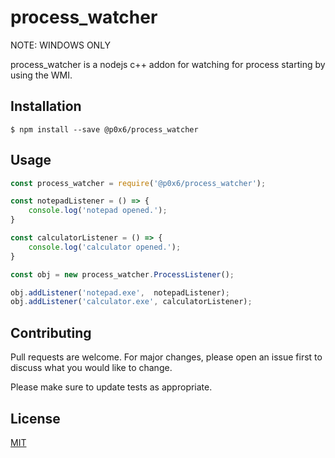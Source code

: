 # process_watcher

NOTE: WINDOWS ONLY

process_watcher is a nodejs c++ addon for watching for process starting by using the WMI.

## Installation

```
$ npm install --save @p0x6/process_watcher
```

## Usage

```javascript
const process_watcher = require('@p0x6/process_watcher');

const notepadListener = () => {
    console.log('notepad opened.');
}

const calculatorListener = () => {
    console.log('calculator opened.');
}

const obj = new process_watcher.ProcessListener();

obj.addListener('notepad.exe',  notepadListener);
obj.addListener('calculator.exe', calculatorListener);
```

## Contributing
Pull requests are welcome. For major changes, please open an issue first to discuss what you would like to change.

Please make sure to update tests as appropriate.

## License
[MIT](https://choosealicense.com/licenses/mit/)